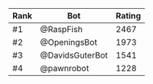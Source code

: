 Rank|Bot|Rating
---|---|---
#1|@RaspFish|2467
#2|@OpeningsBot|1973
#3|@DavidsGuterBot|1541
#4|@pawnrobot|1228
